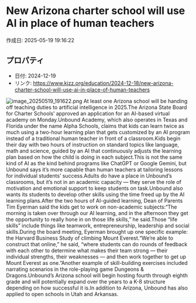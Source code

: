 # New Arizona charter school will use AI in place of human teachers

作成日: 2025-05-19 19:16:22

## プロパティ

- 日付: 2024-12-19
- リンク: https://www.kjzz.org/education/2024-12-18/new-arizona-charter-school-will-use-ai-in-place-of-human-teachers

![image_20250519_191622.png](../assets/image_20250519_191622.png)
At least one Arizona school will be handing off teaching duties to artificial intelligence in 2025.The Arizona State Board for Charter Schools’ approved an application for an AI-based virtual academy on Monday.Unbound Academy, which also operates in Texas and Florida under the name Alpha Schools, claims that kids can learn twice as much using a two-hour learning plan that gets customized by an AI program instead of a traditional human teacher in front of a classroom.Kids begin their day with two hours of instruction on standard topics like language, math and science, guided by an AI that continuously adjusts the learning plan based on how the child is doing in each subject.This is not the same kind of AI as the kind behind programs like ChatGPT or Google Gemini, but Unbound says it’s more capable than human teachers at tailoring lessons for individual students’ success.Adults do have a place in Unbound’s classrooms, but it’s not in an academic capacity — they serve the role of motivation and emotional support to keep students on task.Unbound also wants its students to develop other skills using the time freed up by the AI learning plans.After the two hours of AI-guided learning, Dean of Parents Tim Eyerman said the kids get to work on non-academic subjects:“The morning is taken over through our AI learning, and in the afternoon they get the opportunity to really hone in on those life skills,” he said.Those “life skills” include things like teamwork, entrepreneurship, leadership and social skills.During the board meeting, Eyerman brought up one specific example: the Harvard Business Study of climbing Mount Everest.“We’re able to construct that online,” he said, “where students can do rounds of feedback with each other to determine what makes their team strong — their individual strengths, their weaknesses — and then work together to get up Mount Everest as one.”Another example of skill-building exercises included narrating scenarios in the role-playing game Dungeons & Dragons.Unbound’s Arizona school will begin hosting fourth through eighth grade and will potentially expand over the years to a K-8 structure depending on how successful it is.In addition to Arizona, Unbound has also applied to open schools in Utah and Arkansas.